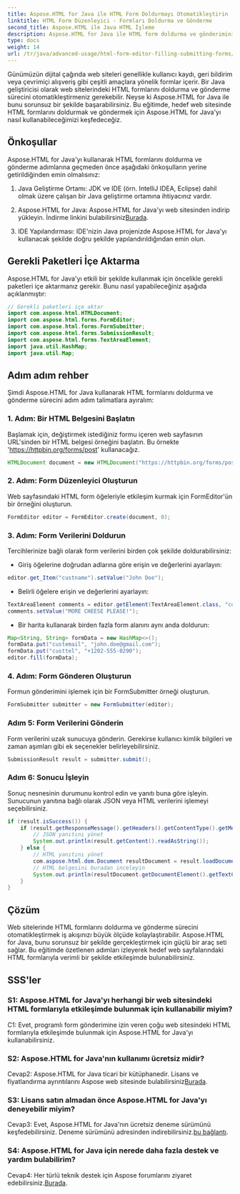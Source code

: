 ```yaml
---
title: Aspose.HTML for Java ile HTML Form Doldurmayı Otomatikleştirin
linktitle: HTML Form Düzenleyici - Formları Doldurma ve Gönderme
second_title: Aspose.HTML ile Java HTML İşleme
description: Aspose.HTML for Java ile HTML form doldurma ve gönderimini nasıl otomatikleştireceğinizi öğrenin. Bu eğitimle web etkileşimini basitleştirin.
type: docs
weight: 14
url: /tr/java/advanced-usage/html-form-editor-filling-submitting-forms/
---
```

Günümüzün dijital çağında web siteleri genellikle kullanıcı kaydı, geri bildirim veya çevrimiçi alışveriş gibi çeşitli amaçlara yönelik formlar içerir. Bir Java geliştiricisi olarak web sitelerindeki HTML formlarını doldurma ve gönderme sürecini otomatikleştirmeniz gerekebilir. Neyse ki Aspose.HTML for Java ile bunu sorunsuz bir şekilde başarabilirsiniz. Bu eğitimde, hedef web sitesinde HTML formlarını doldurmak ve göndermek için Aspose.HTML for Java'yı nasıl kullanabileceğimizi keşfedeceğiz.

## Önkoşullar

Aspose.HTML for Java'yı kullanarak HTML formlarını doldurma ve gönderme adımlarına geçmeden önce aşağıdaki önkoşulların yerine getirildiğinden emin olmalısınız:

1. Java Geliştirme Ortamı: JDK ve IDE (örn. IntelliJ IDEA, Eclipse) dahil olmak üzere çalışan bir Java geliştirme ortamına ihtiyacınız vardır.

2.  Aspose.HTML for Java: Aspose.HTML for Java'yı web sitesinden indirip yükleyin. İndirme linkini bulabilirsiniz[Burada](https://releases.aspose.com/html/java/).

3. IDE Yapılandırması: IDE'nizin Java projenizde Aspose.HTML for Java'yı kullanacak şekilde doğru şekilde yapılandırıldığından emin olun.

## Gerekli Paketleri İçe Aktarma

Aspose.HTML for Java'yı etkili bir şekilde kullanmak için öncelikle gerekli paketleri içe aktarmanız gerekir. Bunu nasıl yapabileceğiniz aşağıda açıklanmıştır:

```java
// Gerekli paketleri içe aktar
import com.aspose.html.HTMLDocument;
import com.aspose.html.forms.FormEditor;
import com.aspose.html.forms.FormSubmitter;
import com.aspose.html.forms.SubmissionResult;
import com.aspose.html.forms.TextAreaElement;
import java.util.HashMap;
import java.util.Map;
```

## Adım adım rehber

Şimdi Aspose.HTML for Java kullanarak HTML formlarını doldurma ve gönderme sürecini adım adım talimatlara ayıralım:

### 1. Adım: Bir HTML Belgesini Başlatın

Başlamak için, değiştirmek istediğiniz formu içeren web sayfasının URL'sinden bir HTML belgesi örneğini başlatın. Bu örnekte 'https://httpbin.org/forms/post' kullanacağız.

```java
HTMLDocument document = new HTMLDocument("https://httpbin.org/forms/post");
```

### 2. Adım: Form Düzenleyici Oluşturun

Web sayfasındaki HTML form öğeleriyle etkileşim kurmak için FormEditor'ün bir örneğini oluşturun.

```java
FormEditor editor = FormEditor.create(document, 0);
```

### 3. Adım: Form Verilerini Doldurun

Tercihlerinize bağlı olarak form verilerini birden çok şekilde doldurabilirsiniz:

- Giriş öğelerine doğrudan adlarına göre erişin ve değerlerini ayarlayın:

```java
editor.get_Item("custname").setValue("John Doe");
```

- Belirli öğelere erişin ve değerlerini ayarlayın:

```java
TextAreaElement comments = editor.getElement(TextAreaElement.class, "comments");
comments.setValue("MORE CHEESE PLEASE!");
```

- Bir harita kullanarak birden fazla form alanını aynı anda doldurun:

```java
Map<String, String> formData = new HashMap<>();
formData.put("custemail", "john.doe@gmail.com");
formData.put("custtel", "+1202-555-0290");
editor.fill(formData);
```

### 4. Adım: Form Gönderen Oluşturun

Formun gönderimini işlemek için bir FormSubmitter örneği oluşturun.

```java
FormSubmitter submitter = new FormSubmitter(editor);
```

### Adım 5: Form Verilerini Gönderin

Form verilerini uzak sunucuya gönderin. Gerekirse kullanıcı kimlik bilgileri ve zaman aşımları gibi ek seçenekler belirleyebilirsiniz.

```java
SubmissionResult result = submitter.submit();
```

### Adım 6: Sonucu İşleyin

Sonuç nesnesinin durumunu kontrol edin ve yanıtı buna göre işleyin. Sunucunun yanıtına bağlı olarak JSON veya HTML verilerini işlemeyi seçebilirsiniz.

```java
if (result.isSuccess()) {
    if (result.getResponseMessage().getHeaders().getContentType().getMediaType().equals("application/json")) {
        // JSON yanıtını yönet
        System.out.println(result.getContent().readAsString());
    } else {
        // HTML yanıtını yönet
        com.aspose.html.dom.Document resultDocument = result.loadDocument();
        // HTML belgesini buradan inceleyin
        System.out.println(resultDocument.getDocumentElement().getTextContent());
    }
}
```

## Çözüm

Web sitelerinde HTML formlarını doldurma ve gönderme sürecini otomatikleştirmek iş akışınızı büyük ölçüde kolaylaştırabilir. Aspose.HTML for Java, bunu sorunsuz bir şekilde gerçekleştirmek için güçlü bir araç seti sağlar. Bu eğitimde özetlenen adımları izleyerek hedef web sayfalarındaki HTML formlarıyla verimli bir şekilde etkileşimde bulunabilirsiniz.

## SSS'ler

### S1: Aspose.HTML for Java'yı herhangi bir web sitesindeki HTML formlarıyla etkileşimde bulunmak için kullanabilir miyim?

C1: Evet, programlı form gönderimine izin veren çoğu web sitesindeki HTML formlarıyla etkileşimde bulunmak için Aspose.HTML for Java'yı kullanabilirsiniz.

### S2: Aspose.HTML for Java'nın kullanımı ücretsiz midir?

 Cevap2: Aspose.HTML for Java ticari bir kütüphanedir. Lisans ve fiyatlandırma ayrıntılarını Aspose web sitesinde bulabilirsiniz[Burada](https://purchase.aspose.com/buy).

### S3: Lisans satın almadan önce Aspose.HTML for Java'yı deneyebilir miyim?

 Cevap3: Evet, Aspose.HTML for Java'nın ücretsiz deneme sürümünü keşfedebilirsiniz. Deneme sürümünü adresinden indirebilirsiniz.[bu bağlantı](https://releases.aspose.com/).

### S4: Aspose.HTML for Java için nerede daha fazla destek ve yardım bulabilirim?

 Cevap4: Her türlü teknik destek için Aspose forumlarını ziyaret edebilirsiniz.[Burada](https://forum.aspose.com/).